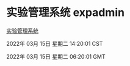 # 实验管理系统 expadmin
[实验管理系统](http://59.174.27.143:56808/expadmin-782313d2-e1b1-4ea7-932e-3a55e6a1a4d0/)

2022年 03月 15日 星期二 14:20:01 CST

2022年 03月 15日 星期二 06:20:01 GMT
